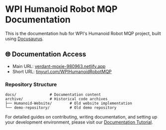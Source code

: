 # WPI Humanoid Robot MQP Documentation

This is the documentation hub for WPI's Humanoid Robot MQP project, built using [Docusaurus](https://docusaurus.io/).

## 🌐 Documentation Access

- Main URL: [verdant-moxie-980963.netlify.app](https://verdant-moxie-980963.netlify.app/)
- Short URL: [tinyurl.com/WPIHumanoidRobotMQP](https://tinyurl.com/WPIHumanoidRobotMQP)

### Repository Structure
```
docs/               # Documentation content
archive/            # Historical code archives
├── Humanoid-Website/        # Old website implementation
└── demo-repository/         # Old demo repository
```

For detailed guides on contributing, writing documentation, and setting up your development environment, please visit our [Documentation Tutorial](https://verdant-moxie-980963.netlify.app/documentation-tutorial).